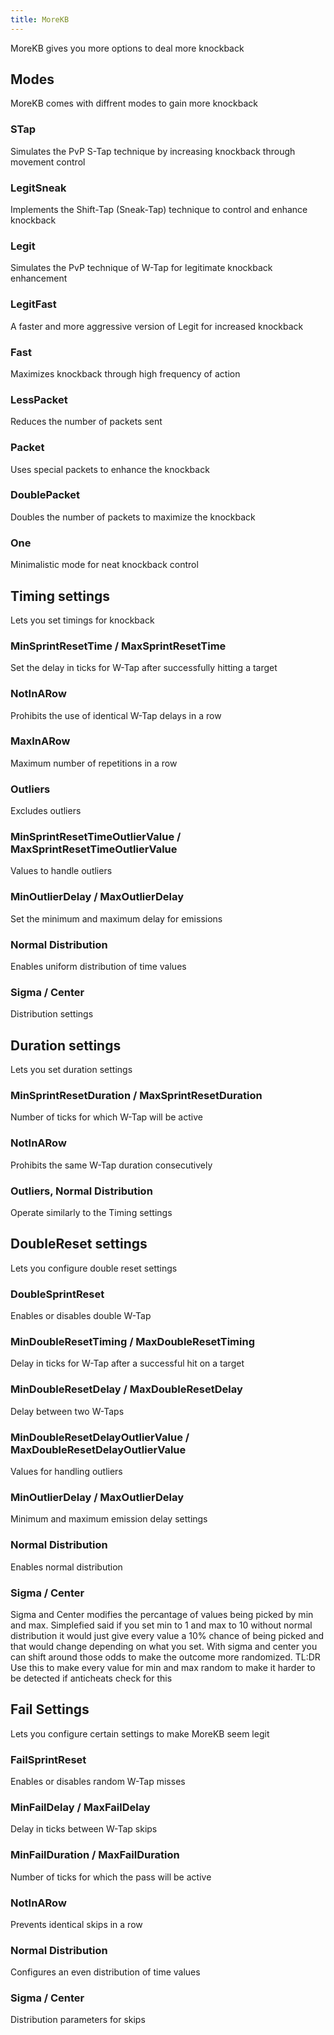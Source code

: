```yaml
---
title: MoreKB
---
```

MoreKB gives you more options to deal more knockback

## Modes
MoreKB comes with diffrent modes to gain more knockback

### STap
Simulates the PvP S-Tap technique by increasing knockback through movement control

### LegitSneak
Implements the Shift-Tap (Sneak-Tap) technique to control and enhance knockback

### Legit
Simulates the PvP technique of W-Tap for legitimate knockback enhancement

### LegitFast
A faster and more aggressive version of Legit for increased knockback

### Fast
Maximizes knockback through high frequency of action

### LessPacket
Reduces the number of packets sent

### Packet
Uses special packets to enhance the knockback

### DoublePacket
Doubles the number of packets to maximize the knockback

### One
Minimalistic mode for neat knockback control

## Timing settings
Lets you set timings for knockback

### MinSprintResetTime / MaxSprintResetTime
Set the delay in ticks for W-Tap after successfully hitting a target

### NotInARow
Prohibits the use of identical W-Tap delays in a row

### MaxInARow
Maximum number of repetitions in a row

### Outliers
Excludes outliers

### MinSprintResetTimeOutlierValue / MaxSprintResetTimeOutlierValue
Values to handle outliers

### MinOutlierDelay / MaxOutlierDelay
Set the minimum and maximum delay for emissions

### Normal Distribution
Enables uniform distribution of time values

### Sigma / Center
Distribution settings

## Duration settings
Lets you set duration settings

### MinSprintResetDuration / MaxSprintResetDuration
Number of ticks for which W-Tap will be active

### NotInARow
Prohibits the same W-Tap duration consecutively

### Outliers, Normal Distribution
Operate similarly to the Timing settings

## DoubleReset settings
Lets you configure double reset settings

### DoubleSprintReset
Enables or disables double W-Tap

### MinDoubleResetTiming / MaxDoubleResetTiming
Delay in ticks for W-Tap after a successful hit on a target

### MinDoubleResetDelay / MaxDoubleResetDelay
Delay between two W-Taps

### MinDoubleResetDelayOutlierValue / MaxDoubleResetDelayOutlierValue
Values for handling outliers

### MinOutlierDelay / MaxOutlierDelay
Minimum and maximum emission delay settings

### Normal Distribution
Enables normal distribution

### Sigma / Center
Sigma and Center modifies the percantage of values being picked by min and max. Simplefied said if you set min to 1 and max to 10 without normal distribution it would just give every value a 10% chance of being picked and that would change depending on what you set. With sigma and center you can shift around those odds to make the outcome more randomized. TL:DR Use this to make every value for min and max random to make it harder to be detected if anticheats check for this

## Fail Settings
Lets you configure certain settings to make MoreKB seem legit

### FailSprintReset
Enables or disables random W-Tap misses

### MinFailDelay / MaxFailDelay
Delay in ticks between W-Tap skips

### MinFailDuration / MaxFailDuration
Number of ticks for which the pass will be active

### NotInARow
Prevents identical skips in a row

### Normal Distribution
Configures an even distribution of time values

### Sigma / Center
Distribution parameters for skips
